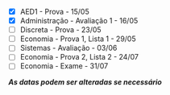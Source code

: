- [x] AED1 - Prova - 15/05
- [x] Administração - Avaliação 1 - 16/05
- [ ] Discreta - Prova - 23/05
- [ ] Economia - Prova 1, Lista 1 - 29/05
- [ ] Sistemas - Avaliação - 03/06
- [ ] Economia - Prova 2, Lista 2 - 24/07
- [ ] Economia - Exame - 31/07

***As datas podem ser alteradas se necessário***
